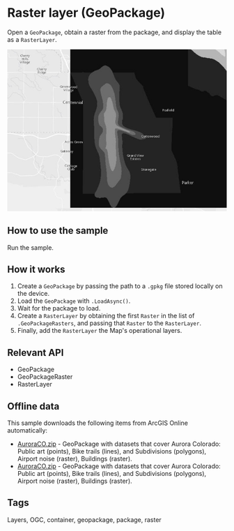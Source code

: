 # Raster layer (GeoPackage)

Open a `GeoPackage`, obtain a raster from the package, and display the table as a `RasterLayer`.

![screenshot](RasterLayerGeoPackage.jpg)

## How to use the sample

Run the sample.

## How it works

1. Create a `GeoPackage` by passing the path to a `.gpkg` file stored locally on the device.
2. Load the `GeoPackage` with `.LoadAsync()`.
3. Wait for the package to load.
4. Create a `RasterLayer` by obtaining the first `Raster` in the list of `.GeoPackageRasters`, and passing that `Raster` to the `RasterLayer`.
5. Finally, add the `RasterLayer` the Map's operational layers.

## Relevant API

* GeoPackage
* GeoPackageRaster
* RasterLayer

## Offline data

This sample downloads the following items from ArcGIS Online automatically:

* [AuroraCO.zip](https://www.arcgis.com/home/item.html?id=68ec42517cdd439e81b036210483e8e7) - GeoPackage with datasets that cover Aurora Colorado: Public art (points), Bike trails (lines), and Subdivisions (polygons), Airport noise (raster), Buildings (raster).
* [AuroraCO.zip](https://www.arcgis.com/home/item.html?id=68ec42517cdd439e81b036210483e8e7) - GeoPackage with datasets that cover Aurora Colorado: Public art (points), Bike trails (lines), and Subdivisions (polygons), Airport noise (raster), Buildings (raster).

## Tags

Layers, OGC, container, geopackage, package, raster
